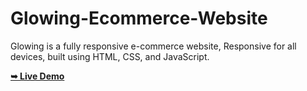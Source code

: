 # Glowing-Ecommerce-Website
Glowing is a fully responsive e-commerce website, Responsive for all devices, built using HTML, CSS, and JavaScript.

  <a href="https://ranahh20.github.io/Glowing-Ecommerce-Website/"><strong>➥ Live Demo</strong></a>
